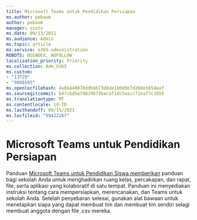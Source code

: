 ```yaml
---
title: Microsoft Teams untuk Pendidikan Persiapan
ms.author: pebaum
author: pebaum
manager: scotv
ms.date: 09/13/2021
ms.audience: Admin
ms.topic: article
ms.service: o365-administration
ROBOTS: NOINDEX, NOFOLLOW
localization_priority: Priority
ms.collection: Adm_O365
ms.custom:
- "13729"
- "9008595"
ms.openlocfilehash: 4a6b440078ddb4b73d8de1b0d0e7d260e5854eaf
ms.sourcegitcommit: b47c6d5e74819b73becaf1dc5eacc72eaf7c1055
ms.translationtype: MT
ms.contentlocale: id-ID
ms.lasthandoff: 09/15/2021
ms.locfileid: "59422267"
---
```

# <a name="microsoft-teams-for-education-setup"></a>Microsoft Teams untuk Pendidikan Persiapan

Panduan [Microsoft Teams untuk Pendidikan Siswa memberikan](https://admin.microsoft.com/AdminPortal/Home?#/modernonboarding/msteamsedu) panduan bagi sekolah Anda untuk menghadirkan ruang kelas, percakapan, dan rapat, file, serta aplikasi yang kolaboratif di satu tempat. Panduan ini menyediakan instruksi tentang cara mempersiapkan, merencanakan, dan Teams untuk sekolah Anda. Setelah penyebaran selesai, gunakan alat bawaan untuk menetapkan siapa yang dapat membuat tim dan membuat tim sendiri selagi membuat anggota dengan file .csv mereka. 

